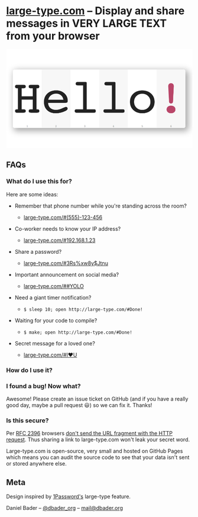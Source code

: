 # [large-type.com](http://large-type.com) – Display and share messages in VERY LARGE TEXT from your browser

![](twitter-card.png)

## FAQs

### What do I use this for?
Here are some ideas:

* Remember that phone number while you're standing across the room?
    * [large-type.com/#(555)-123-456](http://large-type.com/#(555)-123-456)

* Co-worker needs to know your IP address?
    * [large-type.com/#192.168.1.23](http://large-type.com/#192.168.1.23)

* Share a password?
    * [large-type.com/#3Rs%xw8y$Jtnu](http://large-type.com/#3Rs%25xw8y%24Jtnu)

* Important announcement on social media?
    * [large-type.com/##YOLO](http://large-type.com/#%23YOLO)

* Need a giant timer notification?
    * `$ sleep 10; open http://large-type.com/#Done!`

* Waiting for your code to compile?
    * `$ make; open http://large-type.com/#Done!`

* Secret message for a loved one?
    * [large-type.com/#I❤U](http://large-type.com/#I❤U)

### How do I use it?

### I found a bug! Now what?
Awesome! Please create an issue ticket on GitHub (and if you have a really good day, maybe a pull request 😃) so we can fix it. Thanks!

### Is this secure?
Per [RFC 2396](https://tools.ietf.org/html/rfc2396#section-4) browsers [don't send the URL fragment with the HTTP request](https://stackoverflow.com/questions/317760/how-to-get-url-hash-from-server-side). Thus sharing a link to large-type.com won't leak your secret word.

Large-type.com is open-source, very small and hosted on GitHub Pages which means you can audit the source code to see that your data isn't sent or stored anywhere else.

## Meta
Design inspired by [1Password's](https://agilebits.com/onepassword) large-type feature.

Daniel Bader – [@dbader_org](https://twitter.com/dbader_org) – mail@dbader.org
